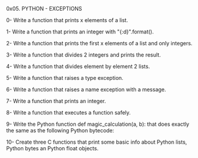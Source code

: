 0x05. PYTHON - EXCEPTIONS

0- Write a function that prints x elements of a list.

1- Write a function that prints an integer with "{:d}".format().

2- Write a function that prints the first x elements of a list and only integers.

3- Write a function that divides 2 integers and prints the result.

4- Write a function that divides element by element 2 lists.

5- Write a function that raises a type exception.

6- Write a function that raises a name exception with a message.

7- Write a function that prints an integer.

8- Write a function that executes a function safely.

9- Write the Python function def magic_calculation(a, b): that does exactly the same as the following Python bytecode:

10- Create three C functions that print some basic info about Python lists, Python bytes an Python float objects.
